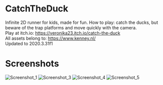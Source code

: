 # CatchTheDuck
Infinite 2D runner for kids, made for fun. How to play: catch the ducks, but beware of the trap platforms and move quickly with the camera.  
Play at itch.io: https://veronika23.itch.io/catch-the-duck  
All assets belong to: https://www.kenney.nl/  
Updated to 2020.3.31f1  

# Screenshots
![Screenshot_1](https://user-images.githubusercontent.com/89480432/161032905-def757fa-33b9-499c-b35f-1c33bf1f7115.png)
![Screenshot_3](https://user-images.githubusercontent.com/89480432/161033023-91a3a22c-b122-4c31-bb7b-5db4a5f7cb00.png)
![Screenshot_4](https://user-images.githubusercontent.com/89480432/161033046-63be455e-951b-4424-b32c-146242f5e013.png)
![Screenshot_5](https://user-images.githubusercontent.com/89480432/161033061-967fc889-c5c4-407a-917f-1299850cef5a.png)
